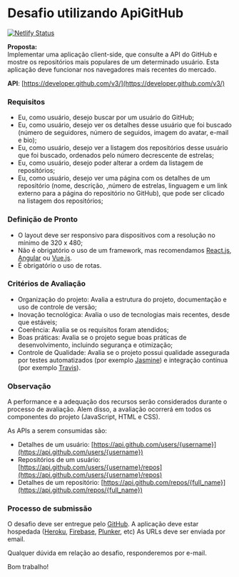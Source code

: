 # Desafio utilizando ApiGitHub

[![Netlify Status](https://api.netlify.com/api/v1/badges/31bce803-ab3c-4a47-9c23-d08e11dc9aaf/deploy-status)](https://app.netlify.com/sites/desafio-brunoromeiro/deploys)

**Proposta:**  
Implementar uma aplicação client-side, que consulte a API do GitHub e mostre os repositórios mais populares de um determinado usuário. Esta aplicação deve funcionar nos navegadores mais recentes do mercado.

**API**: [https://developer.github.com/v3/](https://developer.github.com/v3/)

### **Requisitos** ###

* Eu, como usuário, desejo buscar por um usuário do GitHub;
* Eu, como usuário, desejo ver os detalhes desse usuário que foi buscado (número de seguidores, número de seguidos, imagem do avatar, e-mail e bio);
* Eu, como usuário, desejo ver a listagem dos repositórios desse usuário que foi buscado, ordenados pelo número decrescente de estrelas;
* Eu, como usuário, desejo poder alterar a ordem da listagem de repositórios;
* Eu, como usuário, desejo ver uma página com os detalhes de um repositório (nome, descrição, ,número de estrelas, linguagem e um link externo para a página do repositório no GitHub), que pode ser clicado na listagem dos repositórios;

### **Definição de Pronto** ###

* O layout deve ser responsivo para dispositivos com a resolução no mínimo de 320 x 480;
* Não é obrigatório o uso de um framework, mas recomendamos [React.js](https://facebook.github.io/react/), [Angular](https://angular.io/) ou [Vue.js](https://vuejs.org/).
* É obrigatório o uso de rotas.

### **Critérios de Avaliação** ###

* Organização do projeto: Avalia a estrutura do projeto, documentação e uso de controle de versão;
* Inovação tecnológica: Avalia o uso de tecnologias mais recentes, desde que estáveis;
* Coerência: Avalia se os requisitos foram atendidos;
* Boas práticas: Avalia se o projeto segue boas práticas de desenvolvimento, incluindo segurança e otimização;
* Controle de Qualidade: Avalia se o projeto possui qualidade assegurada por testes automatizados (por exemplo [Jasmine](http://jasmine.github.io/)) e integração contínua (por exemplo [Travis](http://travis-ci.org/)).

### **Observação** ###
A performance e a adequação dos recursos serão considerados durante o processo de avaliação. Alem disso, a avaliação ocorrerá em todos os componentes do projeto (JavaScript, HTML e CSS).

As APIs a serem consumidas são:
* Detalhes de um usuário: [https://api.github.com/users/{username}](https://api.github.com/users/{username})
* Repositórios de um usuário: [https://api.github.com/users/{username}/repos](https://api.github.com/users/{username}/repos)
* Detalhes de um repositório: [https://api.github.com/repos/{full_name}](https://api.github.com/repos/{full_name})

### **Processo de submissão** ###

O desafio deve ser entregue pelo [GitHub](http://github.com/). A aplicação deve estar hospedada ([Heroku](https://www.heroku.com/), [Firebase](https://www.firebase.com/), [Plunker](https://plnkr.co/), etc) As URLs deve ser enviada por email.

Qualquer dúvida em relação ao desafio, responderemos por e-mail.

Bom trabalho!
